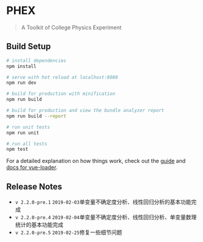 # PHEX

> A Toolkit of College Physics Experiment

## Build Setup

``` bash
# install dependencies
npm install

# serve with hot reload at localhost:8080
npm run dev

# build for production with minification
npm run build

# build for production and view the bundle analyzer report
npm run build --report

# run unit tests
npm run unit

# run all tests
npm test
```

For a detailed explanation on how things work, check out the [guide](http://vuejs-templates.github.io/webpack/) and [docs for vue-loader](http://vuejs.github.io/vue-loader).

## Release Notes
* `v 2.2.0-pre.1` `2019-02-03`单变量不确定度分析、线性回归分析的基本功能完成
* `v 2.2.0-pre.4` `2019-02-04`单变量不确定度分析、线性回归分析、单变量数理统计的基本功能完成
* `v 2.2.0-pre.5` `2019-02-25`修复一些细节问题
